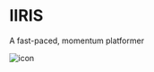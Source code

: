 # IIRIS

A fast-paced, momentum platformer 

![icon](https://github.com/user-attachments/assets/6fe38241-bf50-4284-8f73-9b50bcc8cc3e)
